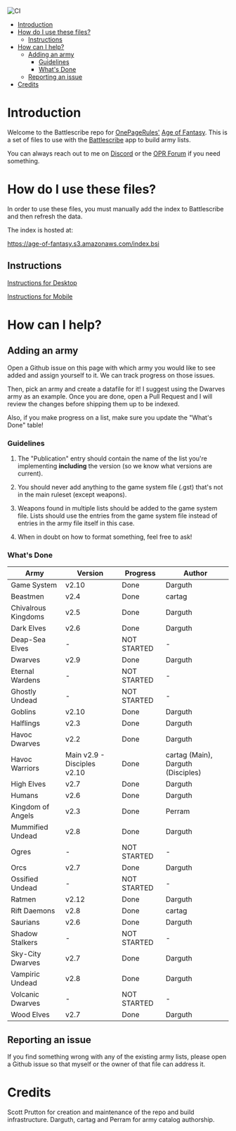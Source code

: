 ![CI](https://github.com/sprutton1/GrimdarkFutureBattlescribe/workflows/CI/badge.svg?branch=master)

<!-- TOC -->
- [Introduction](#introduction) 
- [How do I use these files?](#how-do-i-use-these-files)
   - [Instructions](#instructions)
- [How can I help?](#how-can-i-help)
   - [Adding an army](#adding-an-army)
      - [Guidelines](#guidelines)
      - [What's Done](#whats-done)
   - [Reporting an issue](#reporting-an-issue)
- [Credits](#credits)
<!-- /TOC -->

# Introduction

Welcome to the Battlescribe repo for [OnePageRules'](https://onepagerules.com/)
[Age of Fantasy](https://onepagerules.com/portfolio/age-of-fantasy/). This is
a set of files to use with the [Battlescribe](https://battlescribe.net/) app to
build army lists.

You can always reach out to me on
[Discord](https://discordapp.com/channels/610199287346888743/610199287346888746)
or the [OPR Forum](http://forum.onepagerules.com/) if you need something.

# How do I use these files?

In order to use these files, you must manually add the index to Battlescribe and
then refresh the data.

The index is hosted at:

https://age-of-fantasy.s3.amazonaws.com/index.bsi

## Instructions

[Instructions for Desktop](./desktop.md)

[Instructions for Mobile](./mobile.md)

# How can I help?

## Adding an army

Open a Github issue on this page with which army you would like to see added and
assign yourself to it. We can track progress on those issues.

Then, pick an army and create a datafile for it! I suggest using the Dwarves army as an example. Once you are done, open a Pull Request and I will
review the changes before shipping them up to be indexed.

Also, if you make progress on a list, make sure you update the "What's Done"
table!

### Guidelines

1. The "Publication" entry should contain the name of the list you're
   implementing **including** the version (so we know what versions are
   current).

2. You should never add anything to the game system file (.gst) that's not in
   the main ruleset (except weapons).

3. Weapons found in multiple lists should be added to the game system file.
   Lists should use the entries from the game system file instead of entries in
   the army file itself in this case.

4. When in doubt on how to format something, feel free to ask!

### What's Done

| Army | Version | Progress | Author |
|---|---|---|---|
|Game System|v2.10|Done|Darguth|
|Beastmen|v2.4|Done|cartag|
|Chivalrous Kingdoms|v2.5|Done|Darguth|
|Dark Elves|v2.6|Done|Darguth|
|Deap-Sea Elves|-|NOT STARTED|-|
|Dwarves|v2.9|Done|Darguth|
|Eternal Wardens|-|NOT STARTED|-|
|Ghostly Undead|-|NOT STARTED|-|
|Goblins|v2.10|Done|Darguth|
|Halflings|v2.3|Done|Darguth|
|Havoc Dwarves|v2.2|Done|Darguth|
|Havoc Warriors|Main v2.9 - Disciples v2.10|Done|cartag (Main), Darguth (Disciples)|
|High Elves|v2.7|Done|Darguth|
|Humans|v2.6|Done|Darguth|
|Kingdom of Angels|v2.3|Done|Perram|
|Mummified Undead|v2.8|Done|Darguth|
|Ogres|-|NOT STARTED|-|
|Orcs|v2.7|Done|Darguth|
|Ossified Undead|-|NOT STARTED|-|
|Ratmen|v2.12|Done|Darguth|
|Rift Daemons|v2.8|Done|cartag|
|Saurians|v2.6|Done|Darguth|
|Shadow Stalkers|-|NOT STARTED|-|
|Sky-City Dwarves|v2.7|Done|Darguth|
|Vampiric Undead|v2.8|Done|Darguth|
|Volcanic Dwarves|-|NOT STARTED|-|
|Wood Elves|v2.7|Done|Darguth|

## Reporting an issue

If you find something wrong with any of the existing army lists, please open a
Github issue so that myself or the owner of that file can address it.

# Credits

Scott Prutton for creation and maintenance of the repo and build infrastructure.
Darguth, cartag and Perram for army catalog authorship.
